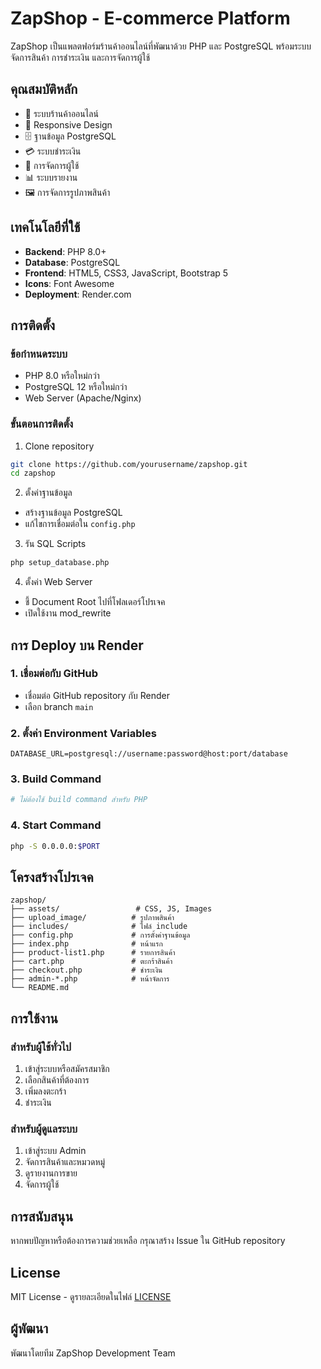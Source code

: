 # ZapShop - E-commerce Platform

ZapShop เป็นแพลตฟอร์มร้านค้าออนไลน์ที่พัฒนาด้วย PHP และ PostgreSQL พร้อมระบบจัดการสินค้า การชำระเงิน และการจัดการผู้ใช้

## คุณสมบัติหลัก

- 🛒 ระบบร้านค้าออนไลน์
- 📱 Responsive Design
- 🗄️ ฐานข้อมูล PostgreSQL
- 💳 ระบบชำระเงิน
- 👥 การจัดการผู้ใช้
- 📊 ระบบรายงาน
- 🖼️ การจัดการรูปภาพสินค้า

## เทคโนโลยีที่ใช้

- **Backend**: PHP 8.0+
- **Database**: PostgreSQL
- **Frontend**: HTML5, CSS3, JavaScript, Bootstrap 5
- **Icons**: Font Awesome
- **Deployment**: Render.com

## การติดตั้ง

### ข้อกำหนดระบบ
- PHP 8.0 หรือใหม่กว่า
- PostgreSQL 12 หรือใหม่กว่า
- Web Server (Apache/Nginx)

### ขั้นตอนการติดตั้ง

1. Clone repository
```bash
git clone https://github.com/yourusername/zapshop.git
cd zapshop
```

2. ตั้งค่าฐานข้อมูล
- สร้างฐานข้อมูล PostgreSQL
- แก้ไขการเชื่อมต่อใน `config.php`

3. รัน SQL Scripts
```bash
php setup_database.php
```

4. ตั้งค่า Web Server
- ชี้ Document Root ไปที่โฟลเดอร์โปรเจค
- เปิดใช้งาน mod_rewrite

## การ Deploy บน Render

### 1. เชื่อมต่อกับ GitHub
- เชื่อมต่อ GitHub repository กับ Render
- เลือก branch `main`

### 2. ตั้งค่า Environment Variables
```
DATABASE_URL=postgresql://username:password@host:port/database
```

### 3. Build Command
```bash
# ไม่ต้องใช้ build command สำหรับ PHP
```

### 4. Start Command
```bash
php -S 0.0.0.0:$PORT
```

## โครงสร้างโปรเจค

```
zapshop/
├── assets/                 # CSS, JS, Images
├── upload_image/          # รูปภาพสินค้า
├── includes/              # ไฟล์ include
├── config.php             # การตั้งค่าฐานข้อมูล
├── index.php              # หน้าแรก
├── product-list1.php      # รายการสินค้า
├── cart.php               # ตะกร้าสินค้า
├── checkout.php           # ชำระเงิน
├── admin-*.php            # หน้าจัดการ
└── README.md
```

## การใช้งาน

### สำหรับผู้ใช้ทั่วไป
1. เข้าสู่ระบบหรือสมัครสมาชิก
2. เลือกสินค้าที่ต้องการ
3. เพิ่มลงตะกร้า
4. ชำระเงิน

### สำหรับผู้ดูแลระบบ
1. เข้าสู่ระบบ Admin
2. จัดการสินค้าและหมวดหมู่
3. ดูรายงานการขาย
4. จัดการผู้ใช้

## การสนับสนุน

หากพบปัญหาหรือต้องการความช่วยเหลือ กรุณาสร้าง Issue ใน GitHub repository

## License

MIT License - ดูรายละเอียดในไฟล์ [LICENSE](LICENSE)

## ผู้พัฒนา

พัฒนาโดยทีม ZapShop Development Team
